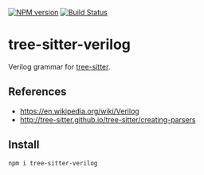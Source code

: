 [![NPM version](https://img.shields.io/npm/v/tree-sitter-verilog.svg)](https://www.npmjs.org/package/tree-sitter-verilog)
[![Build Status](https://travis-ci.org/tree-sitter/tree-sitter-verilog.svg?branch=master)](https://travis-ci.org/tree-sitter/tree-sitter-verilog)

# tree-sitter-verilog

Verilog grammar for [tree-sitter](https://github.com/tree-sitter/tree-sitter).

## References
  * https://en.wikipedia.org/wiki/Verilog
  * http://tree-sitter.github.io/tree-sitter/creating-parsers

## Install

```
npm i tree-sitter-verilog
```
